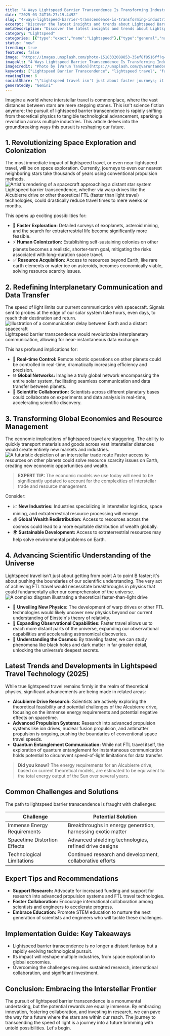 ```yaml
---
title: "4 Ways Lightspeed Barrier Transcendence Is Transforming Industries"
date: "2025-03-24T16:27:19.449Z"
slug: "4-ways-lightspeed-barrier-transcendence-is-transforming-industries"
excerpt: "Discover the latest insights and trends about Lightspeed Barrier Transcendence. This comprehensive guide covers everything you need to know about Lightspeed Barrier Transcendence in 2025."
metaDescription: "Discover the latest insights and trends about Lightspeed Barrier Transcendence. This comprehensive guide covers everything you need to know about Lightspee..."
category: "Lightspeed"
categories: [{"type":"exact","name":"Lightspeed"},{"type":"general","name":"Physics"},{"type":"medium","name":"Theoretical Physics"},{"type":"specific","name":"Warp Drives"},{"type":"niche","name":"Alcubierre Metric"}]
status: "new"
trending: true
featured: false
image: "https://images.unsplash.com/photo-1518332009853-35ef8f8516ff?q=85&w=1200&fit=max&fm=webp&auto=compress"
imageAlt: "4 Ways Lightspeed Barrier Transcendence Is Transforming Industries"
imageCredit: "Photo by [Varun Tandon](https://unsplash.com/@varuntandon) on Unsplash"
keywords: ["Lightspeed Barrier Transcendence", "lightspeed travel", "faster than light travel", "warp drive", "lightspeed barrier", "transcending the speed of light", "alcubierre drive", "FTL travel technology", "how to break the lightspeed barrier", "lightspeed travel science fiction"]
readingTime: 6
socialShare: "\"Lightspeed travel isn't just about faster journeys; it's about unlocking entirely new paradigms in resource acquisition, scientific discovery, and economic expansion across the cosmos.\""
generatedBy: "Gemini"
---
```




Imagine a world where interstellar travel is commonplace, where the vast distances between stars are mere stepping stones.  This isn't science fiction anymore; the pursuit of lightspeed barrier transcendence is rapidly shifting from theoretical physics to tangible technological advancement, sparking a revolution across multiple industries. This article delves into the groundbreaking ways this pursuit is reshaping our future.

## 1. Revolutionizing Space Exploration and Colonization

The most immediate impact of lightspeed travel, or even near-lightspeed travel, will be on space exploration.  Currently, journeys to even our nearest neighboring stars take thousands of years using conventional propulsion methods.  ![Artist's rendering of a spacecraft approaching a distant star system](https://images.unsplash.com/photo-1489957232264-33f28d104617?q=85&w=1200&fit=max&fm=webp&auto=compress)  Lightspeed barrier transcendence, whether via warp drives like the Alcubierre drive or other theoretical FTL (faster than light travel) technologies, could drastically reduce travel times to mere weeks or months.

This opens up exciting possibilities for:

* 🔑 **Faster Exploration:**  Detailed surveys of exoplanets, asteroid mining, and the search for extraterrestrial life become significantly more feasible.
* ⚡ **Human Colonization:**  Establishing self-sustaining colonies on other planets becomes a realistic, shorter-term goal, mitigating the risks associated with long-duration space travel.
* ✅ **Resource Acquisition:** Access to resources beyond Earth, like rare earth elements or water ice on asteroids, becomes economically viable, solving resource scarcity issues.

## 2. Redefining Interplanetary Communication and Data Transfer

The speed of light limits our current communication with spacecraft.  Signals sent to probes at the edge of our solar system take hours, even days, to reach their destination and return.  ![Illustration of a communication delay between Earth and a distant spacecraft](https://images.unsplash.com/photo-1518332009853-35ef8f8516ff?q=85&w=1200&fit=max&fm=webp&auto=compress)  Lightspeed barrier transcendence would revolutionize interplanetary communication, allowing for near-instantaneous data exchange.

This has profound implications for:

* 📡 **Real-time Control:**  Remote robotic operations on other planets could be controlled in real-time, dramatically increasing efficiency and precision.
* 🌐 **Global Networks:**  Imagine a truly global network encompassing the entire solar system, facilitating seamless communication and data transfer between planets.
* 🔬 **Scientific Collaboration:**  Scientists across different planetary bases could collaborate on experiments and data analysis in real-time, accelerating scientific discovery.

## 3. Transforming Global Economies and Resource Management

The economic implications of lightspeed travel are staggering.  The ability to quickly transport materials and goods across vast interstellar distances would create entirely new markets and industries. ![A futuristic depiction of an interstellar trade route](https://images.unsplash.com/photo-1509959466362-21f6554a104b?q=85&w=1200&fit=max&fm=webp&auto=compress)   Faster access to resources on other planets could solve resource scarcity issues on Earth, creating new economic opportunities and wealth.

> **EXPERT TIP:**  The economic models we use today will need to be significantly updated to account for the complexities of interstellar trade and resource management.

Consider:

* 📈 **New Industries:**  Industries specializing in interstellar logistics, space mining, and extraterrestrial resource processing will emerge.
* 💰 **Global Wealth Redistribution:**  Access to resources across the cosmos could lead to a more equitable distribution of wealth globally.
* 🌍 **Sustainable Development:**  Access to extraterrestrial resources may help solve environmental problems on Earth.

## 4. Advancing Scientific Understanding of the Universe

Lightspeed travel isn't just about getting from point A to point B faster; it's about pushing the boundaries of our scientific understanding.  The very act of achieving FTL travel would necessitate breakthroughs in physics that could fundamentally alter our comprehension of the universe. ![A complex diagram illustrating a theoretical faster-than-light drive](https://images.unsplash.com/photo-1526931887-5b9376ad1e98?q=85&w=1200&fit=max&fm=webp&auto=compress)

* 🤔 **Unveiling New Physics:**  The development of warp drives or other FTL technologies would likely uncover new physics beyond our current understanding of Einstein's theory of relativity.
* 🔭 **Expanding Observational Capabilities:**  Faster travel allows us to reach more distant parts of the universe, expanding our observational capabilities and accelerating astronomical discoveries.
* 🌌 **Understanding the Cosmos:**  By traveling faster, we can study phenomena like black holes and dark matter in far greater detail, unlocking the universe’s deepest secrets.

## Latest Trends and Developments in Lightspeed Travel Technology (2025)

While true lightspeed travel remains firmly in the realm of theoretical physics, significant advancements are being made in related areas:

* **Alcubierre Drive Research:**  Scientists are actively exploring the theoretical feasibility and potential challenges of the Alcubierre drive, focusing on the immense energy requirements and potential negative effects on spacetime.
* **Advanced Propulsion Systems:**  Research into advanced propulsion systems like ion drives, nuclear fusion propulsion, and antimatter propulsion is ongoing, pushing the boundaries of conventional space travel speeds.
* **Quantum Entanglement Communication:** While not FTL travel itself, the exploration of quantum entanglement for instantaneous communication holds potential to circumvent speed-of-light limitations for data transfer.

> **Did you know?**  The energy requirements for an Alcubierre drive, based on current theoretical models, are estimated to be equivalent to the total energy output of the Sun over several years.

## Common Challenges and Solutions

The path to lightspeed barrier transcendence is fraught with challenges:

| Challenge                    | Potential Solution                                      |
|-----------------------------|----------------------------------------------------------|
| Immense Energy Requirements  | Breakthroughs in energy generation, harnessing exotic matter |
| Spacetime Distortion Effects | Advanced shielding technologies, refined drive designs     |
| Technological Limitations    | Continued research and development, collaborative efforts   |

## Expert Tips and Recommendations

* **Support Research:**  Advocate for increased funding and support for research into advanced propulsion systems and FTL travel technologies.
* **Foster Collaboration:**  Encourage international collaboration among scientists and engineers to accelerate progress.
* **Embrace Education:**  Promote STEM education to nurture the next generation of scientists and engineers who will tackle these challenges.

## Implementation Guide:  Key Takeaways

* Lightspeed barrier transcendence is no longer a distant fantasy but a rapidly evolving technological pursuit.
* Its impact will reshape multiple industries, from space exploration to global economies.
* Overcoming the challenges requires sustained research, international collaboration, and significant investment.

## Conclusion:  Embracing the Interstellar Frontier

The pursuit of lightspeed barrier transcendence is a monumental undertaking, but the potential rewards are equally immense.  By embracing innovation, fostering collaboration, and investing in research, we can pave the way for a future where the stars are within our reach.  The journey to transcending the speed of light is a journey into a future brimming with untold possibilities.  Let's begin.
